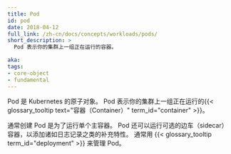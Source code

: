 ```yaml
---
title: Pod
id: pod
date: 2018-04-12
full_link: /zh-cn/docs/concepts/workloads/pods/
short_description: >
  Pod 表示你的集群上一组正在运行的容器。

aka: 
tags:
- core-object
- fundamental
---
```



Pod 是 Kubernetes 的原子对象。
Pod 表示你的集群上一组正在运行的{{< glossary_tooltip text="容器（Container）" term_id="container" >}}。



通常创建 Pod 是为了运行单个主容器。
Pod 还可以运行可选的边车（sidecar）容器，以添加诸如日志记录之类的补充特性。
通常用 {{< glossary_tooltip term_id="deployment" >}} 来管理 Pod。
